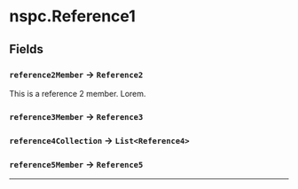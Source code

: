 # nspc.Reference1
## Fields

### `reference2Member` → `Reference2`


This is a reference 2 member. Lorem.

### `reference3Member` → `Reference3`


### `reference4Collection` → `List<Reference4>`


### `reference5Member` → `Reference5`


---
